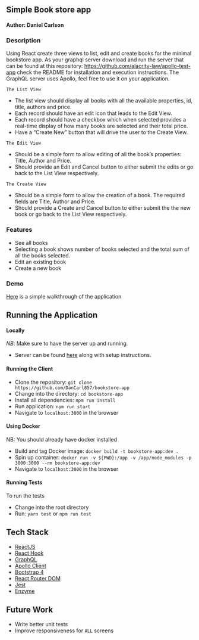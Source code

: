 ## Simple Book store app

#### Author: Daniel Carlson

### Description
Using React create three views to list, edit and create books for the minimal bookstore app. As
your graphql server download and run the server that can be found at this repository:
https://github.com/alacrity-law/apollo-test-app check the README for installation and execution
instructions. The GraphQL server uses Apollo, feel free to use it on your application.

`The List View`

* The list view should display all books with all the available properties, id, title, authors
and price.
* Each record should have an edit icon that leads to the Edit View.
* Each record should have a checkbox which when selected provides a real-time display
of how many books are selected and their total price.
* Have a “Create New” button that will drive the user to the Create View.

`The Edit View`

* Should be a simple form to allow editing of all the book’s properties: Title, Author and
Price.
* Should provide an Edit and Cancel button to either submit the edits or go back to the List
View respectively.

`The Create View`

* Should be a simple form to allow the creation of a book. The required fields are Title,
Author and Price.
* Should provide a Create and Cancel button to either submit the the new book or go back
to the List View respectively.

### Features
* See all books
* Selecting a book shows number of books selected and the total sum of all the books selected.
* Edit an existing book
* Create a new book

### Demo
[Here](https://www.loom.com/share/b43a2567b9a64aab8caa70b9c2d4e6a4) is a simple walkthrough of the application

## Running the Application

#### Locally
*NB*: Make sure to have the server up and running.
* Server can be found [here](https://github.com/alacrity-law/apollo-test-app) along with setup instructions.

#### Running the Client

* Clone the repository: `git clone https://github.com/DanCarl857/bookstore-app`
* Change into the directory: `cd bookstore-app`
* Install all dependencies: `npm run install`
* Run application: `npm run start`
* Navigate to `localhost:3000` in the browser

#### Using Docker
NB: You should already have docker installed
* Build and tag Docker image: `docker build -t bookstore-app:dev .`
* Spin up container: `docker run -v ${PWD}:/app -v /app/node_modules -p 3000:3000 --rm bookstore-app:dev`
* Navigate to `localhost:3000` in the browser

#### Running Tests
To run the tests
* Change into the root directory
* Run: `yarn test` or `npm run test`

## Tech Stack
* [ReactJS]()
* [React Hook]()
* [GraphQL]()
* [Apollo Client]()
* [Bootstrap 4]()
* [React Router DOM]()
* [Jest]()
* [Enzyme]()

## Future Work
* Write better unit tests
* Improve responsiveness for  `ALL` screens
